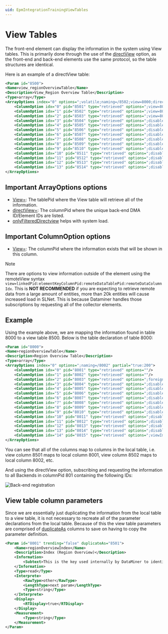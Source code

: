 ```yaml
---
uid: EpmIntegrationTrainingViewTables
---
```


# View Tables

The front-end element can display the information in the system using View tables. This is primarily done through the use of the [directView](xref:Protocol.Params.Param.ArrayOptions-options#directview) option, as the front-end and back-end elements use the same protocol, so the table structures are identical.

Here is an example of a directView table:

```xml
<Param id="8500">
<Name>view_regionOverviewTable</Name>
<Description>View_Region Overview Table</Description>
<Type>array</Type>
<ArrayOptions index="0" options=";volatile;naming=/8502;view=8000;directView=801;onlyFilteredDirectView" partial="true:200">
    <ColumnOption idx="0" pid="8501" type="retrieved" options=";view=8001"/>
    <ColumnOption idx="1" pid="8502" type="retrieved" options=";view=8002"/>
    <ColumnOption idx="2" pid="8503" type="retrieved" options=";view=8003"/>
    <ColumnOption idx="3" pid="8504" type="retrieved" options=";disableHeaderSum;disableHistogram;disableHeatmap;view=8004"/>
    <ColumnOption idx="4" pid="8505" type="retrieved" options=";disableHeaderSum;disableHistogram;disableHeatmap;view=8005"/>
    <ColumnOption idx="5" pid="8506" type="retrieved" options=";disableHeaderSum;disableHistogram;disableHeatmap;view=8006"/>
    <ColumnOption idx="6" pid="8507" type="retrieved" options=";disableHeaderSum;disableHistogram;disableHeatmap;view=8007"/>
    <ColumnOption idx="7" pid="8508" type="retrieved" options=";disableHeaderSum;disableHistogram;disableHeatmap;view=8008"/>
    <ColumnOption idx="8" pid="8509" type="retrieved" options=";disableHeaderSum;disableHistogram;disableHeatmap;view=8009"/>
    <ColumnOption idx="9" pid="8510" type="retrieved" options=";disableHeaderSum;disableHistogram;disableHeatmap;view=8010"/>
    <ColumnOption idx="10" pid="8511" type="retrieved" options=";disableHeaderSum;disableHistogram;disableHeatmap;view=8011"/>
    <ColumnOption idx="11" pid="8512" type="retrieved" options=";disableHeaderSum;disableHistogram;disableHeatmap;view=8012"/>
    <ColumnOption idx="12" pid="8513" type="retrieved" options=";disableHeaderSum;disableHistogram;disableHeatmap;view=8013"/>
    <ColumnOption idx="13" pid="8514" type="retrieved" options=";disableHeaderSum;disableHistogram;disableHeatmap;view=8014"/>
</ArrayOptions>
```

## Important ArrayOptions options

- [View=](xref:Protocol.Params.Param.ArrayOptions-options#view): The tablePid where the View table will retrieve all of the information.
- [directView=](xref:Protocol.Params.Param.ArrayOptions-options#directview): The columnPid where the unique back-end DMA ID/Element IDs are listed.
- [onlyFilteredDirectview](xref:Protocol.Params.Param.ArrayOptions-options#onlyfiltereddirectview) helps with system load.

## Important ColumnOption options

- [View=](xref:ColumnOptionOptionsOverview#view-1): The columnPid where the information exists that will be shown in this column.

> [!NOTE]
>There are options to view information outside of the element using the remoteView syntax `view=linkedPid:elementKeyColumnPid:remoteDataTablePid:remoteDataColumnIdx`. This is **NOT RECOMMENDED** if you are expecting to retrieve remote data from a large amount of entities, more than 20k entities will cause increased load in SLNet. This is because Dataminer handles those subscriptions by requesting all of the collector elements.

## Example

Using the example above, we are mapping the information found in table 8000 to a view table 8500. Below is the table declaration of table 8000:

```xml
<Param id="8000">
<Name>regionOverviewTable</Name>
<Description>Region Overview Table</Description>
<Type>array</Type>
<ArrayOptions index="0" options=";naming=/8002" partial="true:200">
    <ColumnOption idx="0" pid="8001" type="retrieved" options=""/>
    <ColumnOption idx="1" pid="8002" type="retrieved" options=""/>
    <ColumnOption idx="2" pid="8003" type="retrieved" options=";foreignKey=9000"/>
    <ColumnOption idx="3" pid="8004" type="retrieved" options=";disableHeaderSum;disableHistogram;disableHeatmap"/>
    <ColumnOption idx="4" pid="8005" type="retrieved" options=";disableHeaderSum;disableHistogram;disableHeatmap"/>
    <ColumnOption idx="5" pid="8006" type="retrieved" options=";disableHeaderSum;disableHistogram;disableHeatmap"/>
    <ColumnOption idx="6" pid="8007" type="retrieved" options=";disableHeaderSum"/>
    <ColumnOption idx="7" pid="8008" type="retrieved" options=";disableHeaderSum;disableHistogram;disableHeatmap"/>
    <ColumnOption idx="8" pid="8009" type="retrieved" options=";disableHeaderSum"/>
    <ColumnOption idx="9" pid="8010" type="retrieved" options=";disableHeaderSum;disableHistogram;disableHeatmap"/>
    <ColumnOption idx="10" pid="8011" type="retrieved" options=";disableHeaderSum"/>
    <ColumnOption idx="11" pid="8012" type="retrieved" options=";disableHeaderSum;disableHistogram;disableHeatmap"/>
    <ColumnOption idx="12" pid="8013" type="retrieved" options=";disableHeaderSum"/>
    <ColumnOption idx="13" pid="8014" type="retrieved" options=";disableHeaderSum;disableHistogram;disableHeatmap"/>
    <ColumnOption idx="14" pid="8015" type="retrieved" options=";viewImpact"/>
</ArrayOptions>
```

You can see that all of the columns map to columns in the local table, i.e. view column 8501 maps to local column 8001, view column 8502 maps to local column 8002, etc.

And using the directView option, subscribing and requesting the information to all Backends in columnPid 801 containing the following IDs:

![Back-end registration](~/user-guide/images/EPM_Back-end_registration.png)

## View table column parameters

Since we are essentially just duplicating the information from the local table to a view table, it is not necessary to recreate all of the parameter declarations from the local table. Because of this the view table parameters are comprised of [duplicateAs](xref:Protocol.Params.Param-duplicateAs) columns to save on having to copy the parameter definition.

```xml
<Param id="8001" trending="false" duplicateAs="8501">
    <Name>regionOverviewIndex</Name>
    <Description>Index (Region Overview)</Description>
    <Information>
        <Subtext>This is the key used internally by DataMiner to identify the table entries.</Subtext>
    </Information>
    <Type>read</Type>
    <Interprete>
        <RawType>other</RawType>
        <LengthType>next param</LengthType>
        <Type>string</Type>
    </Interprete>
    <Display>
        <RTDisplay>true</RTDisplay>
    </Display>
    <Measurement>
        <Type>string</Type>
    </Measurement>
</Param>
```
